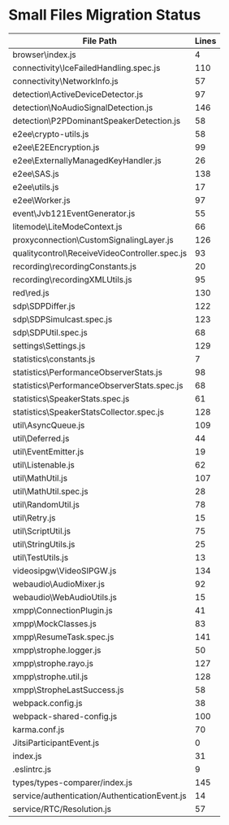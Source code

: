 # Small Files Migration Status

| File Path | Lines |
|-----------|-------|
| browser\index.js | 4 |
| connectivity\IceFailedHandling.spec.js | 110 |
| connectivity\NetworkInfo.js | 57 |
| detection\ActiveDeviceDetector.js | 97 |
| detection\NoAudioSignalDetection.js | 146 |
| detection\P2PDominantSpeakerDetection.js | 58 |
| e2ee\crypto-utils.js | 58 |
| e2ee\E2EEncryption.js | 99 |
| e2ee\ExternallyManagedKeyHandler.js | 26 |
| e2ee\SAS.js | 138 |
| e2ee\utils.js | 17 |
| e2ee\Worker.js | 97 |
| event\Jvb121EventGenerator.js | 55 |
| litemode\LiteModeContext.js | 66 |
| proxyconnection\CustomSignalingLayer.js | 126 |
| qualitycontrol\ReceiveVideoController.spec.js | 93 |
| recording\recordingConstants.js | 20 |
| recording\recordingXMLUtils.js | 95 |
| red\red.js | 130 |
| sdp\SDPDiffer.js | 122 |
| sdp\SDPSimulcast.spec.js | 123 |
| sdp\SDPUtil.spec.js | 68 |
| settings\Settings.js | 129 |
| statistics\constants.js | 7 |
| statistics\PerformanceObserverStats.js | 98 |
| statistics\PerformanceObserverStats.spec.js | 68 |
| statistics\SpeakerStats.spec.js | 61 |
| statistics\SpeakerStatsCollector.spec.js | 128 |
| util\AsyncQueue.js | 109 |
| util\Deferred.js | 44 |
| util\EventEmitter.js | 19 |
| util\Listenable.js | 62 |
| util\MathUtil.js | 107 |
| util\MathUtil.spec.js | 28 |
| util\RandomUtil.js | 78 |
| util\Retry.js | 15 |
| util\ScriptUtil.js | 75 |
| util\StringUtils.js | 25 |
| util\TestUtils.js | 13 |
| videosipgw\VideoSIPGW.js | 134 |
| webaudio\AudioMixer.js | 92 |
| webaudio\WebAudioUtils.js | 15 |
| xmpp\ConnectionPlugin.js | 41 |
| xmpp\MockClasses.js | 83 |
| xmpp\ResumeTask.spec.js | 141 |
| xmpp\strophe.logger.js | 50 |
| xmpp\strophe.rayo.js | 127 |
| xmpp\strophe.util.js | 128 |
| xmpp\StropheLastSuccess.js | 58 |
| webpack.config.js | 38 |
| webpack-shared-config.js | 100 |
| karma.conf.js | 70 |
| JitsiParticipantEvent.js | 0 |
| index.js | 31 |
| .eslintrc.js | 9 |
| types/types-comparer/index.js | 145 |
| service/authentication/AuthenticationEvent.js | 14 |
| service/RTC/Resolution.js | 57 |